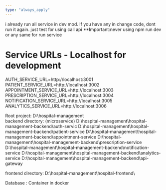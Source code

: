 ```yaml
---
type: "always_apply"
---
```


i already run all service in dev mod. If you have any in change code, dont run it again. just test for using  call api
**Important:never using npm run dev or any same for run service
# Service URLs - Localhost for development
AUTH_SERVICE_URL=http://localhost:3001
PATIENT_SERVICE_URL=http://localhost:3002
APPOINTMENT_SERVICE_URL=http://localhost:3003
PRESCRIPTION_SERVICE_URL=http://localhost:3004
NOTIFICATION_SERVICE_URL=http://localhost:3005
ANALYTICS_SERVICE_URL=http://localhost:3006

Root project: D:\hospital-management\
backend directory: (microservice)
D:\hospital-management\hospital-management-backend\auth-servic
D:\hospital-management\hospital-management-backend\patient-service
D:\hospital-management\hospital-management-backend\appointment-service
D:\hospital-management\hospital-management-backend\prescription-service
D:\hospital-management\hospital-management-backend\notification-service
D:\hospital-management\hospital-management-backend\analytics-service
D:\hospital-management\hospital-management-backend\api-gateway

frontend directory:
D:\hospital-management\hospital-frontend\

Database : Container in docker



